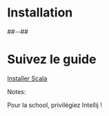 <!-- .slide: class="transition-white sfeir-bg-red" -->

# Installation

##--##

<!-- .slide: class="sfeir-bg-white-1" -->

# Suivez le guide

[Installer Scala](https://www.scala-lang.org/download/)

Notes:

Pour la school, privilégiez Intellij !
